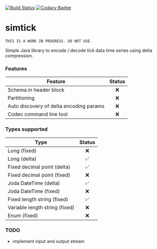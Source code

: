 [![Build Status](https://travis-ci.org/chimpler/simtick.svg?branch=master)](https://travis-ci.org/chimpler/simtick)
[![Codacy Badge](https://api.codacy.com/project/badge/grade/a3d06125f57243be8b9d399c607f575b)](https://www.codacy.com/app/francois-dangngoc/simtick)

simtick
=======

    THIS IS A WORK IN PROGRESS. DO NOT USE.

Simple Java library to encode / decode tick data time series using delta compression.

### Features

Feature                                 | Status
----------------------------------------| :----:
Schema in header block                  | :x:
Partitioning                            | :x:
Auto discovery of delta encoding params | :x:
Codec command line tool                 | :x:

### Types supported

Type                           | Status
-------------------------------| :----:
Long (fixed)                   | :x:
Long (delta)                   | :white_check_mark:
Fixed decimal point (delta)    | :white_check_mark:
Fixed decimal point (fixed)    | :x:
Joda DateTime (delta)          | :white_check_mark:
Joda DateTime (fixed)          | :x:
Fixed length string (fixed)    | :white_check_mark:
Variable length string (fixed) | :x:
Enum (fixed)                   | :x:

### TODO

- implement input and output stream
